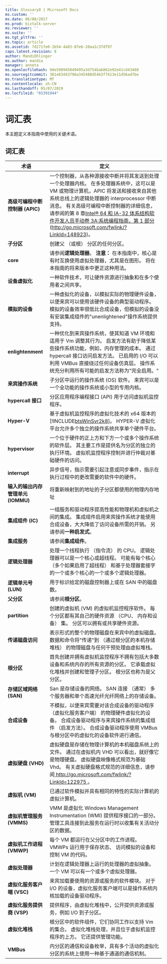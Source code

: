 ```yaml
---
title: Glossary8 | Microsoft Docs
ms.custom: ''
ms.date: 06/08/2017
ms.prod: biztalk-server
ms.reviewer: ''
ms.suite: ''
ms.tgt_pltfrm: ''
ms.topic: article
ms.assetid: 7d271fe0-1b54-4a83-87e6-20aa1c37df97
caps.latest.revision: 8
author: MandiOhlinger
ms.author: mandia
manager: anneta
ms.openlocfilehash: 9de590945049495a3d754bab862e92e41cd43460
ms.sourcegitcommit: 381e83d43796a345488d54b3f7413e11d56ad7be
ms.translationtype: MT
ms.contentlocale: zh-CN
ms.lasthandoff: 05/07/2019
ms.locfileid: "65391944"
---
```

# <a name="glossary"></a>词汇表
本主题定义本指南中使用的关键术语。  

## <a name="glossary"></a>词汇表  

|                         术语                          |                                                                                                                                                                                                                                                                                                         定义                                                                                                                                                                                                                                                                                                         |
|-------------------------------------------------------|----------------------------------------------------------------------------------------------------------------------------------------------------------------------------------------------------------------------------------------------------------------------------------------------------------------------------------------------------------------------------------------------------------------------------------------------------------------------------------------------------------------------------------------------------------------------------------------------------------------------------|
| **高级可编程中断控制器 (APIC)** | 一个控制器，从各种源接收中断并将其发送到处理一个处理器内核。 在多处理器系统中，这可以是 VM 或物理计算机，APIC 将发送和接收来自其他系统总线上的逻辑处理器的 interprocessor 中断消息。 有关高级可编程中断控制器的详细信息，请参阅的第 8 章[Intel® 64 和 IA-32 体系结构软件开发人员手动卷 3A:系统编程指南，第 1 部分](http://go.microsoft.com/fwlink/?LinkId=148923)(<http://go.microsoft.com/fwlink/?LinkId=148923>)。 |
|                  **子分区**                  |                                                                                                                                                                                                                                                                              创建父 （或根） 分区的任何分区。                                                                                                                                                                                                                                                                              |
|                       **core**                        |                                                                                                                                                                                                        请参阅**逻辑处理器**。 **注意：** 在本指南中，核心是有时互换使用虚拟处理器，尤其是在图形。 将在本指南的将来版本中更正这种用法。                                                                                                                                                                                                         |
|               **设备虚拟化**               |                                                                                                                                                                                                                                                           一种软件技术，可让硬件资源进行抽象和在多个使用者之间共享。                                                                                                                                                                                                                                                           |
|                  **模拟的设备**                  |                                                                                                                                             一种虚拟化的设备，以模拟实际的物理硬件设备，以便来宾可以使用该硬件设备的典型驱动程序。 模拟的设备效率很低比合成设备，但模拟的设备没有安装集成组件的"unenlightened"操作系统提供支持。                                                                                                                                             |
|                   **enlightenment**                   |                                                                    一种优化到来宾操作系统，使其知道 VM 环境和适用于 Vm 调整其行为。 启发方法有助于降低某些操作系统功能，例如，内存管理的成本。 通过 hypercall 接口访问启发方法。 已启用的 I/O 可以利用 VMBus 直接绕过任何设备仿真层。 操作系统充分利用所有可能的启发方法称为"完全启用。"                                                                    |
|              **来宾操作系统**               |                                                                                                                                                                                                                                    子分区中运行的操作系统 (OS) 软件。 来宾可以是一个全功能的操作系统或小型的专用内核。                                                                                                                                                                                                                                     |
|                **hypercall 接口**                |                                                                                                                                                                                                                                                                  分区应用程序编程接口 (API) 用于访问虚拟机监控程序。                                                                                                                                                                                                                                                                  |
|                      **Hyper-V**                      |                                                                                                                                                                                        基于虚拟机监控程序的虚拟化技术的 x64 版本的[!INCLUDE[btsWinSvr2k8](../includes/btswinsvr2k8-md.md)]。 HYPER-V 虚拟化平台允许多个独立的操作系统共享单个硬件平台。                                                                                                                                                                                        |
|                    **hypervisor**                     |                                                                                                                                                                                 一个位于硬件的正上方和下方一个或多个操作系统的软件层。 其主要工作是提供名为分区的独立的执行环境。 虚拟机监控程序控制并进行仲裁对基础硬件的访问。                                                                                                                                                                                  |
|                     **interrupt**                     |                                                                                                                                                                                                                                  异步信号，指示需要引起注意或同步事件，指示在执行过程中的更改需要的软件中的硬件。                                                                                                                                                                                                                                  |
|    **输入的输出内存管理单元 (IOMMU)**    |                                                                                                                                                                                                                                                                  将重新映射到的地址的子分区都使用的物理内存地址                                                                                                                                                                                                                                                                   |
|            **集成组件 (IC)**            |                                                                                                                                                                一组服务和驱动程序提高性能和物理机和虚拟机之间的集成。 集成组件启用来宾操作系统才能使用合成设备，大大降低了访问设备所需的开销。 另请参阅**一种启发式**。                                                                                                                                                                 |
|               **集成服务**                |                                                                                                                                                                                                                                                                                              请参阅**集成组件**。                                                                                                                                                                                                                                                                                               |
|                 **逻辑处理器**                 |                                                                                                                                                                            处理一个线程执行 （指令流） 的 CPU。 逻辑处理器可以是一个核心或超线程。 可能有每个核心 （多个如果启用了超线程） 和基于处理器套接字的一个或多个核心的一个或多个逻辑处理器。                                                                                                                                                                            |
|             **逻辑单元号 (LUN)**             |                                                                                                                                                                                                                                                                        用于标识给定的磁盘控制器上或在 SAN 中的磁盘数。                                                                                                                                                                                                                                                                        |
|                 **父分区**                  |                                                                                                                                                                                                                                                                                                  请参阅**根分区**。                                                                                                                                                                                                                                                                                                   |
|                     **partition**                     |                                                                                                                                                                                                                创建的虚拟机 (VM) 的虚拟机监控程序软件。 每个分区都有其自己的硬件资源 （CPU、 内存和设备） 集。 分区可以拥有或共享硬件资源。                                                                                                                                                                                                                 |
|              **传递磁盘访问**              |                                                                                                                                                                                  表示形式的整个的物理磁盘在来宾中的虚拟磁盘。 数据和命令将"传递"到 （通过根分区的本机存储堆栈） 的物理磁盘与任何干预处理由虚拟堆栈。                                                                                                                                                                                  |
|                  **根分区**                   |                                                                                                                                                                     首先创建并拥有虚拟机监控程序不拥有包括大多数设备和系统内存的所有资源的分区。 它承载虚拟化堆栈并创建和管理子分区。 根分区也称为是父分区。                                                                                                                                                                      |
|            **存储区域网络 (SAN)**             |                                                                                                                                                                                                                                     San 是存储设备的网络。 SAN 连接 （通常） 多个服务器和单个高速光纤光纤网络上的存储设备。                                                                                                                                                                                                                                      |
|                 **合成设备**                  |                                                                                                           不模拟，以便来宾需要对该合成设备的驱动程序 （虚拟化服务客户端） 的物理硬件虚拟化的设备。 合成设备驱动程序与来宾操作系统的集成组件 （启发方法）。 合成设备驱动程序使用 VMBus 与根分区中的虚拟化的设备软件进行通信。                                                                                                           |
|              **虚拟硬盘 (VHD)**              |                                                                                                 虚拟硬盘是存储在物理计算机的本机磁盘系统上的文件。 通过在虚拟机内 VHD 可以看出，就好像它是物理硬盘。 虚拟硬盘映像格式规范为基础 Vhd。 有关虚拟硬盘格式规范的详细信息，请参阅[ http://go.microsoft.com/fwlink/?LinkId=122975 ](http://go.microsoft.com/fwlink/?LinkId=122975)。                                                                                                  |
|               **虚拟机 (VM)**                |                                                                                                                                                                                                                                                       已通过软件模拟并具有相同的特性的实际计算机的虚拟计算机。                                                                                                                                                                                                                                                       |
|     **虚拟机管理服务 (VMMS)**     |                                                                                                                                                                                                            VMM 是虚拟化 Windows Management Instrumentation (WMI) 提供程序接口的一部分。 管理工具连接到此服务在运行时以收集有关活动分区的数据。                                                                                                                                                                                                             |
|       **虚拟机工作进程 (VMWP)**       |                                                                                                                                                                                                                                    每个 VM 都运行在父分区中的工作进程。 VMWPs 运行用于保存状态、 访问模拟的设备和控制 VM 的代码。                                                                                                                                                                                                                                    |
|                 **虚拟处理器**                 |                                                                                                                                                                                                                                            计划在逻辑处理器上运行的处理器的虚拟抽象。 一个 VM 可以有一个或多个虚拟处理器。                                                                                                                                                                                                                                             |
|        **虚拟化服务客户端 (VSC)**        |                                                                                                                                                                                                                  来宾加载要使用的资源或服务的软件模块。 对于 I/O 的设备，虚拟化服务客户端可以是操作系统内核加载的设备驱动程序。                                                                                                                                                                                                                  |
|       **虚拟化服务提供商 (VSP)**       |                                                                                                                                                                                                                                                   提供程序，由虚拟化堆栈中，公开提供资源或服务，例如 I/O 到子分区。                                                                                                                                                                                                                                                   |
|               **虚拟化堆栈**                |                                                                                                                                                                                                         根分区中的软件组件，它们协同工作以支持 Vm 的集合。 虚拟化堆栈处理，并且位于虚拟机监控程序的上方。 它还提供管理功能。                                                                                                                                                                                                          |
|                       **VMBus**                       |                                                                                                                                                                                                                               内分区的通信和设备枚举，具有多个活动的虚拟化分区的系统上使用一种基于通道的通信机制。                                                                                                                                                                                                                                |


